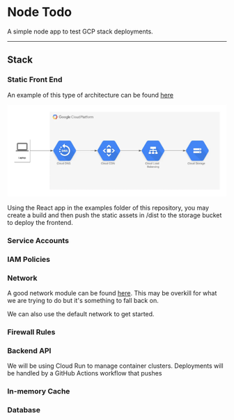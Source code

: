 # Node Todo
A simple node app to test GCP stack deployments.

---
## Stack

### Static Front End
An example of this type of architecture can be found [here](https://medium.com/swlh/setup-a-static-website-cdn-with-terraform-on-gcp-23c6937382c6)

![Static Frontend](images/gcp-static-frontend.png)

Using the React app in the examples folder of this repository, you may create a build and then push the static assets in /dist to the storage bucket to deploy the frontend.

### Service Accounts

### IAM Policies

### Network
A good network module can be found [here](https://registry.terraform.io/modules/terraform-google-modules/network/google/7.1.0?utm_content=documentLink&utm_medium=Visual+Studio+Code&utm_source=terraform-ls). This may be overkill for what we are trying to do but it's something to fall back on.

We can also use the default network to get started.

### Firewall Rules

### Backend API
We will be using Cloud Run to manage container clusters. Deployments will be handled by a GitHub Actions workflow that pushes 

### In-memory Cache

### Database